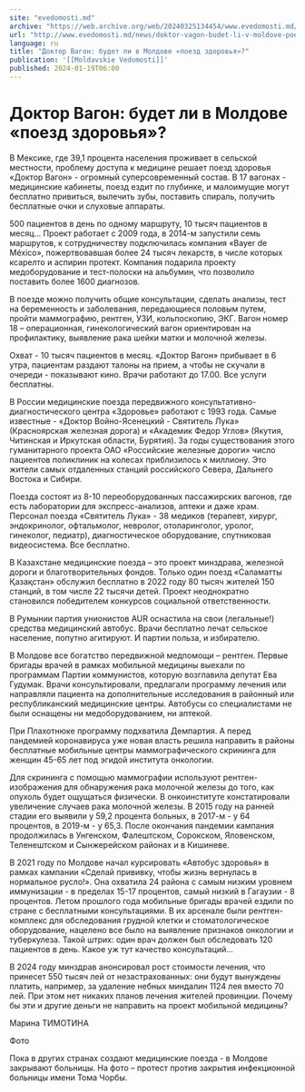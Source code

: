 ```yaml
---
site: "evedomosti.md"
archive: "https://web.archive.org/web/20240325134454/www.evedomosti.md/news/doktor-vagon-budet-li-v-moldove-poezd-zdorovya"
url: "http://www.evedomosti.md/news/doktor-vagon-budet-li-v-moldove-poezd-zdorovya"
language: ru
title: "Доктор Вагон: будет ли в Молдове «поезд здоровья»?"
publication: '[[Moldavskie Vedomosti]]'
published: 2024-01-19T06:00
---
```


# Доктор Вагон: будет ли в Молдове «поезд здоровья»?

В Мексике, где 39,1 процента населения проживает в сельской местности, проблему доступа к медицине решает поезд здоровья «Доктор Вагон» - огромный суперсовременный состав. В 17 вагонах - медицинские кабинеты, поезд ездит по глубинке, и малоимущие могут бесплатно привиться, вылечить зубы, поставить спираль, получить бесплатные очки и слуховые аппараты.

500 пациентов в день по одному маршруту, 10 тысяч пациентов в месяц… Проект работает с 2009 года, в 2014-м запустили семь маршрутов, к сотрудничеству подключилась компания «Bayer de México», пожертвовавшая более 24 тысяч лекарств, в числе которых ксарелто и аспирин протект. Компания подарила проекту медоборудование и тест-полоски на альбумин, что позволило поставить более 1600 диагнозов.

В поезде можно получить общие консультации, сделать анализы, тест на беременность и заболевания, передающиеся половым путем, пройти маммографию, рентген, УЗИ, кольпоскопию, ЭКГ. Вагон номер 18 – операционная, гинекологический вагон ориентирован на профилактику, выявление рака шейки матки и молочной железы.

Охват - 10 тысяч пациентов в месяц. «Доктор Вагон» прибывает в 6 утра, пациентам раздают талоны на прием, а чтобы не скучали в очереди - показывают кино. Врачи работают до 17.00. Все услуги бесплатны.

В России медицинские поезда передвижного консультативно-диагностического центра «Здоровье» работают с 1993 года. Самые известные - «Доктор Войно-Ясенецкий - Святитель Лука» (Красноярская железная дорога) и «Академик Федор Углов» (Якутия, Читинская и Иркутская области, Бурятия). За годы существования этого гуманитарного проекта ОАО «Российские железные дороги» число пациентов поликлиник на колесах приблизилось к миллиону. Это жители самых отдаленных станций российского Севера, Дальнего Востока и Сибири.

Поезда состоят из 8-10 переоборудованных пассажирских вагонов, где есть лаборатории для экспресс-анализов, аптеки и даже храм. Персонал поезда «Святитель Лука» - 38 медиков (терапевт, хирург, эндокринолог, офтальмолог, невролог, отоларинголог, уролог, гинеколог, педиатр), диагностическое оборудование, спутниковая видеосистема. Все бесплатно.

В Казахстане медицинские поезда – это проект минздрава, железной дороги и благотворительных фондов. Только один поезд «Саламатты Қазақстан» обслужил бесплатно в 2022 году 80 тысяч жителей 150 станций, в том числе 22 тысячи детей. Проект неоднократно становился победителем конкурсов социальной ответственности.

В Румынии партия унионистов AUR оснастила на свои (легальные!) средства медицинский автобус. Врачи бесплатно лечат сельское население, попутно агитируют. И партии польза, и избирателю.

В Молдове все богатство передвижной медпомощи – рентген. Первые бригады врачей в рамках мобильной медицины выехали по программам Партии коммунистов, которую возглавила депутат Ева Гудумак. Врачи консультировали, предлагали программу лечения или направляли пациента на дополнительные исследования в районный или республиканский медицинские центры. Автобусы со специалистами не были оснащены ни медоборудованием, ни аптекой.

При Плахотнюке программу подхватила Демпартия. А перед пандемией коронавируса уже новая власть решила направить в районы бесплатные мобильные центры маммографического скрининга для женщин 45-65 лет под эгидой института онкологии.

Для скрининга с помощью маммографии используют рентген-изображения для обнаружения рака молочной железы до того, как опухоль будет ощущаться физически. В онкоинституте констатировали увеличение случаев рака молочной железы. В 2015 году на ранней стадии его выявили у 59,2 процента больных, в 2017-м - у 64 процентов, в 2019-м - у 65,3. После окончания пандемии кампания продолжилась в Унгенском, Фалештском, Сорокском, Яловенском, Теленештском и Сынжерейском районах и в Кишиневе.

В 2021 году по Молдове начал курсировать «Автобус здоровья» в рамках кампании «Сделай прививку, чтобы жизнь вернулась в нормальное русло!». Она охватила 24 района с самым низким уровнем иммунизации - в пределах 15-17 процентов, самый низкий в Гагаузии - 8 процентов. Летом прошлого года мобильные бригады врачей ездили по стране с бесплатными консультациями. В их арсенале были рентген-комплекс для обследования грудной клетки и стоматологическое оборудование, нацелено все было на выявление признаков онкологии и туберкулеза. Такой штрих: один врач должен был обследовать 120 пациентов в день. Какое уж тут качество консультаций…

В 2024 году минздрав анонсировал рост стоимости лечения, что принесет 550 тысяч лей от незастрахованных: они будут вынуждены платить, например, за удаление небных миндалин 1124 лея вместо 70 лей. При этом нет никаких планов лечения жителей провинции. Почему бы эти и другие деньги не направить на проект мобильной медицины?

Марина ТИМОТИНА

Фото

Пока в других странах создают медицинские поезда - в Молдове закрывают больницы. На фото – протест против закрытия инфекционной больницы имени Тома Чорбы.